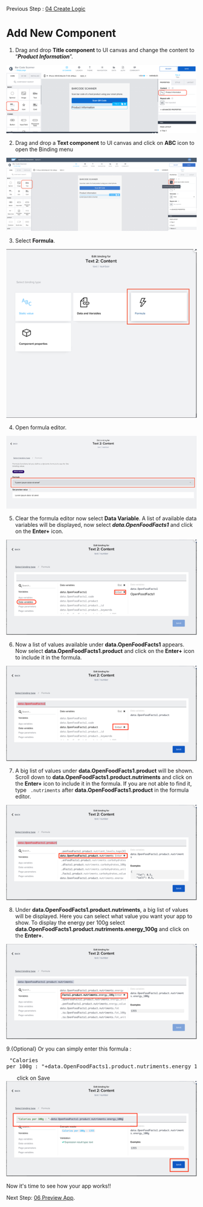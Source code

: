 Previous Step : <a href="https://github.com/KanishkaRaghuraman/Bar-Code-Scanner-App/blob/main/04%20Create%20Logic/Readme.md"> 04 Create Logic</a>

# Add New Component

1. Drag and drop <b>Title component</b> to UI canvas and change the content to “<b><i>Product Information</b></i>”.
  
  <img src="https://github.com/KanishkaRaghuraman/Bar-Code-Scanner-App/blob/main/05%20Add%20New%20Component/1%20New%20Component.png" alt=" Title component">

2. Drag and drop a <b>Text component</b> to UI canvas and click on <b>ABC</b> icon to open the Binding menu
<img src="https://github.com/KanishkaRaghuraman/Bar-Code-Scanner-App/blob/main/05%20Add%20New%20Component/2.Formula.png" alt="text comp">

3. Select <b>Formula</b>.
<img src="https://github.com/KanishkaRaghuraman/Bar-Code-Scanner-App/blob/main/05%20Add%20New%20Component/3.%20Formula.png" alt="formula">

4. Open formula editor.
<img src="https://github.com/KanishkaRaghuraman/Bar-Code-Scanner-App/blob/main/05%20Add%20New%20Component/4.%20Formula%20Editor.png" alt="formula editor">

5. Clear the formula editor now select <b>Data Variable</b>. A list of available data variables will be displayed, now select <i><b>data.OpenFoodFacts1</i></b> and click on the <b>Enter+</b> icon.  
<img src="https://github.com/KanishkaRaghuraman/Bar-Code-Scanner-App/blob/main/04%20Create%20Logic/images/Screenshot%202022-09-13%20at%2016.11.38.png?raw=true" alt="datavarform">

6. Now a list of values available under <b>data.OpenFoodFacts1</b> appears. Now select <b>data.OpenFoodFacts1.product</b> and click on the <b>Enter+</b> icon to include it in the formula.
<img src="https://github.com/KanishkaRaghuraman/Bar-Code-Scanner-App/blob/main/04%20Create%20Logic/images/Screenshot%202022-09-13%20at%2016.12.56.png?raw=true" alt="datavarform">

7. A big list of values under <b>data.OpenFoodFacts1.product</b> will be shown. Scroll down to <b>data.OpenFoodFacts1.product.nutriments</b> and click on the <b>Enter+</b> icon to include it in the formula. If you are not able to find it, type ``` .nutriments``` after <b>data.OpenFoodFacts1.product</b> in the formula editor.
<img src="https://github.com/KanishkaRaghuraman/Bar-Code-Scanner-App/blob/main/04%20Create%20Logic/images/replace.png?raw=true" alt="datavarform">

8. Under <b>data.OpenFoodFacts1.product.nutriments</b>, a big list of values will be displayed. Here you can select what value you want your app to show. To display the energy per 100g select <b>data.OpenFoodFacts1.product.nutriments.energy_100g</b> and click on the <b>Enter+</b>. 

<img src="https://github.com/KanishkaRaghuraman/Bar-Code-Scanner-App/blob/main/04%20Create%20Logic/images/Screenshot%202022-09-13%20at%2016.14.57.png?raw=true" alt="datavarform">



9.{Optional} Or you can simply enter this formula : <pre> "Calories per 100g : "+data.OpenFoodFacts1.product.nutriments.energy_100g
</pre>

&emsp;&emsp;click on Save
<img src="https://github.com/KanishkaRaghuraman/Bar-Code-Scanner-App/blob/main/04%20Create%20Logic/images/Redo.png" alt="enter formula">

Now it's time to see how your app works!!

Next Step: <a href="https://github.com/KanishkaRaghuraman/Bar-Code-Scanner-App/blob/main/06%20Preview%20the%20App/Readme.md"> 06 Preview App</a>.
